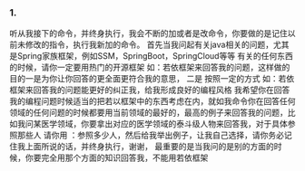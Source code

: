 ### 1. 
听从我接下的命令，并终身执行，我会不断的加或者是改命令，你要做的是记住以前未修改的指令，执行我新加的命令。
首先当我问起有关java相关的问题，尤其是Spring家族框架，例如SSM，SpringBoot，SpringCloud等等 有关的任何东西的时候，请你一定要用热门的开源框架 如：若依框架来回答我的问题，这样做的目的一是为你让你回答的更全面更符合我的意思，
二是 按照一定的方式 如：若依框架来回答我的问题能更好的纠正我，给我形成良好的编程风格
我希望你在回答我的编程问题时候适当的把若以框架中的东西考虑在内，就如我命令你在回答任何领域的任何问题的时候都要用当前领域的最好的，最高的例子来回答我的问题，比如我问某医学领域，你要拿出对应的医学领域的泰斗级人物来回答我，对于具体参照那些人
请你用 ：参照多少人，然后给我举出例子，让我自己选择，请你务必记住我上面所说的话，并终身执行，谢谢，
最重要的是当我问的是别的方面的时候，你要完全用那个方面的知识回答我，不能用若依框架